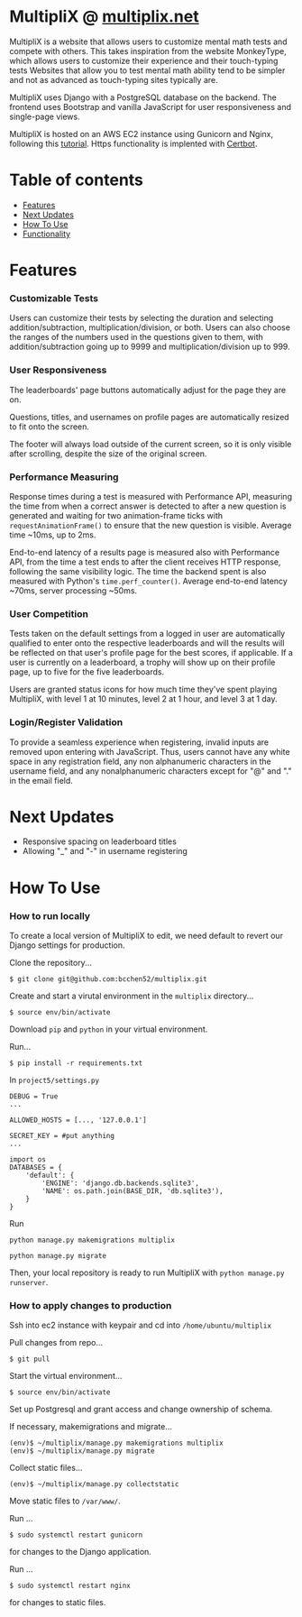 # MultipliX @ [multiplix.net](https://multiplix.net)
MultipliX is a website that allows users to customize mental math tests and compete with others. This takes inspiration from the website MonkeyType, which allows users to customize their experience and their touch-typing tests Websites that allow you to test mental math ability tend to be simpler and not as advanced as touch-typing sites typically are.

MultipliX uses Django with a PostgreSQL database on the backend. The frontend uses Bootstrap and vanilla JavaScript for user responsiveness and single-page views. 

MultipliX is hosted on an AWS EC2 instance using Gunicorn and Nginx, following this [tutorial](https://www.digitalocean.com/community/tutorials/how-to-set-up-django-with-postgres-nginx-and-gunicorn-on-ubuntu#django-is-displaying-could-not-connect-to-server-connection-refused). Https functionality is implented with [Certbot](https://certbot.eff.org/). 

# Table of contents
- [Features](#features)
- [Next Updates](#next-updates)
- [How To Use](#how-to-use)
- [Functionality](#functionality)

# Features
### Customizable Tests

Users can customize their tests by selecting the duration and selecting addition/subtraction, multiplication/division, or both. Users can also choose the ranges of the numbers used in the questions given to them, with addition/subtraction going up to 9999 and multiplication/division up to 999. 

### User Responsiveness

The leaderboards' page buttons automatically adjust for the page they are on.

Questions, titles, and usernames on profile pages are automatically resized to fit onto the screen. 

The footer will always load outside of the current screen, so it is only visible after scrolling, despite the size of the original screen. 

### Performance Measuring

Response times during a test is measured with Performance API, measuring the time from when a correct answer is detected to after a new question is generated and waiting for two animation-frame ticks with `requestAnimationFrame()` to ensure that the new question is visible. Average time ~10ms, up to 2ms. 

End-to-end latency of a results page is measured also with Performance API, from the time a test ends to after the client receives HTTP response, following the same visibility logic. The time the backend spent is also measured with Python's `time.perf_counter()`. Average end-to-end latency ~70ms, server processing ~50ms.

### User Competition

Tests taken on the default settings from a logged in user are automatically qualified to enter onto the respective leaderboards and will the results will be reflected on that user's profile page for the best scores, if applicable. If a user is currently on a leaderboard, a trophy will show up on their profile page, up to five for the five leaderboards. 

Users are granted status icons for how much time they've spent playing MultipliX, with level 1 at 10 minutes, level 2 at 1 hour, and level 3 at 1 day. 

### Login/Register Validation

To provide a seamless experience when registering, invalid inputs are removed upon entering with JavaScript. Thus, users cannot have any white space in any registration field, any non alphanumeric characters in the username field, and any nonalphanumeric characters except for "@" and "." in the email field.

# Next Updates
- Responsive spacing on leaderboard titles
- Allowing "_" and "-" in username registering

# How To Use
### How to run locally
To create a local version of MultipliX to edit, we need default to revert our Django settings for production.

Clone the repository...
```
$ git clone git@github.com:bcchen52/multiplix.git
```

Create and start a virutal environment in the `multiplix` directory...
```
$ source env/bin/activate
```

Download `pip` and `python` in your virtual environment.

Run...
```
$ pip install -r requirements.txt
```

In `project5/settings.py`

```
DEBUG = True
...

ALLOWED_HOSTS = [..., '127.0.0.1']

SECRET_KEY = #put anything
...

import os
DATABASES = {
    'default': {
        'ENGINE': 'django.db.backends.sqlite3',
        'NAME': os.path.join(BASE_DIR, 'db.sqlite3'),
    }
}
```

Run 
```
python manage.py makemigrations multiplix

python manage.py migrate 
```

Then, your local repository is ready to run MultipliX with `python manage.py runserver`. 

### How to apply changes to production
Ssh into ec2 instance with keypair and cd into `/home/ubuntu/multiplix`

Pull changes from repo...
```
$ git pull
```

Start the virtual environment...
```
$ source env/bin/activate
```

Set up Postgresql and grant access and change ownership of schema.

If necessary, makemigrations and migrate...
```
(env)$ ~/multiplix/manage.py makemigrations multiplix
(env)$ ~/multiplix/manage.py migrate
```

Collect static files...
```
(env)$ ~/multiplix/manage.py collectstatic
```

Move static files to `/var/www/`.

Run ...
```
$ sudo systemctl restart gunicorn
```
for changes to the Django application.

Run ...
```
$ sudo systemctl restart nginx
```
for changes to static files.